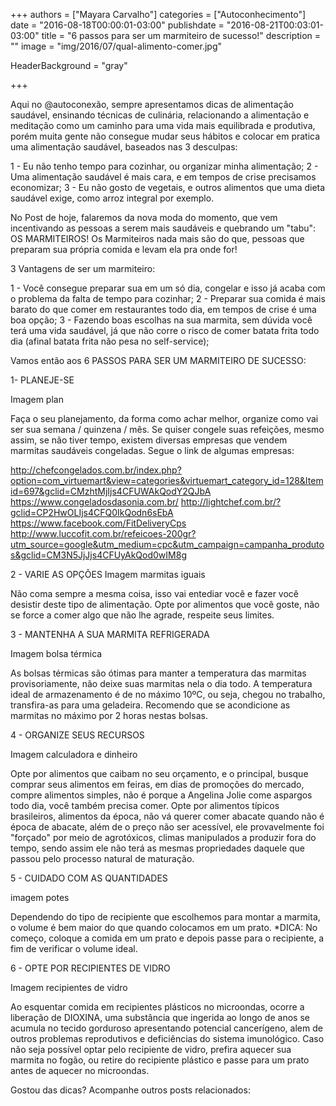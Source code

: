 +++
authors = ["Mayara Carvalho"]
categories = ["Autoconhecimento"]
date = "2016-08-18T00:00:01-03:00"
publishdate = "2016-08-21T00:03:01-03:00"
title = "6 passos para ser um marmiteiro de sucesso!"
description = ""
image = "img/2016/07/qual-alimento-comer.jpg"

HeaderBackground = "gray"

+++


Aqui no @autoconexão, sempre apresentamos dicas de alimentação saudável, ensinando técnicas de culinária, relacionando a alimentação e meditação como um caminho para uma vida mais equilibrada e produtiva, porém muita gente não consegue mudar seus hábitos e colocar em pratica uma alimentação saudável, baseados nas 3 desculpas:

1 - Eu não tenho tempo para cozinhar, ou organizar minha alimentação;
2 - Uma alimentação saudável é mais cara, e em tempos de crise precisamos economizar;
3 - Eu não gosto de vegetais, e outros alimentos que uma dieta saudável exige, como arroz integral por exemplo.

No Post de hoje, falaremos da nova moda do momento, que vem incentivando as pessoas a serem mais saudáveis e quebrando um "tabu": OS MARMITEIROS!
Os Marmiteiros nada mais são do que, pessoas que preparam sua própria comida e levam ela pra onde for!

3 Vantagens de ser um marmiteiro:

1 - Você consegue preparar sua em um só dia, congelar e isso já acaba com o problema da falta de tempo para cozinhar;
2 - Preparar sua comida é mais barato do que comer em restaurantes todo dia, em tempos de crise é uma boa opção;
3 - Fazendo boas escolhas na sua marmita, sem dúvida você terá uma vida saudável, já que não corre o risco de comer batata frita todo dia (afinal batata frita não pesa no self-service);

Vamos então aos 6 PASSOS PARA SER UM MARMITEIRO DE SUCESSO:

1- PLANEJE-SE

Imagem plan

Faça o seu planejamento, da forma como achar melhor, organize como vai ser sua semana / quinzena / mês. Se quiser congele suas refeições, mesmo assim, se não tiver tempo, existem diversas empresas que vendem marmitas saudáveis congeladas. Segue o link de algumas empresas:

http://chefcongelados.com.br/index.php?option=com_virtuemart&view=categories&virtuemart_category_id=128&Itemid=697&gclid=CMzhtMjIjs4CFUWAkQodY2QJbA
https://www.congeladosdasonia.com.br/
http://lightchef.com.br/?gclid=CP2HwOLIjs4CFQ0IkQodn6sEbA
https://www.facebook.com/FitDeliveryCps
http://www.luccofit.com.br/refeicoes-200gr?utm_source=google&utm_medium=cpc&utm_campaign=campanha_produtos&gclid=CM3N5JjJjs4CFUyAkQod0wIM8g

2 - VARIE AS OPÇÕES
Imagem marmitas iguais

Não coma sempre a mesma coisa, isso vai entediar você e fazer você desistir deste tipo de alimentação. Opte por alimentos que você goste, não se force a comer algo que não lhe agrade, respeite seus limites.

3 - MANTENHA A SUA MARMITA REFRIGERADA

Imagem bolsa térmica

As bolsas térmicas são ótimas para manter a temperatura das marmitas provisoriamente, não deixe suas marmitas nela o dia todo. A temperatura ideal de armazenamento é de no máximo 10ºC, ou seja, chegou no trabalho, transfira-as para uma geladeira. Recomendo que se acondicione as marmitas no máximo por 2 horas nestas bolsas.

4 - ORGANIZE SEUS RECURSOS

Imagem calculadora e dinheiro

Opte por alimentos que caibam no seu orçamento, e o principal, busque comprar seus alimentos em feiras, em dias de promoções do mercado, compre alimentos simples, não é porque a Angelina Jolie come aspargos todo dia, você também precisa comer. Opte por alimentos típicos brasileiros, alimentos da época, não vá querer comer abacate quando não é época de abacate, além de o preço não ser acessível, ele provavelmente foi "forçado" por meio de agrotóxicos, climas manipulados a produzir fora do tempo, sendo assim ele não terá as mesmas propriedades daquele que passou pelo processo natural de maturação.

5 - CUIDADO COM AS QUANTIDADES

imagem potes

Dependendo do tipo de recipiente que escolhemos para montar a marmita, o volume é bem maior do que quando colocamos em um prato. *DICA: No começo, coloque a comida em um prato e depois passe para o recipiente, a fim de verificar o volume ideal.

6 - OPTE POR RECIPIENTES DE VIDRO

Imagem recipientes de vidro

Ao esquentar comida em recipientes plásticos no microondas, ocorre a liberação de DIOXINA, uma substância que ingerida ao longo de anos se acumula no tecido gorduroso apresentando potencial cancerígeno, alem de outros problemas reprodutivos e deficiências do sistema imunológico.
Caso não seja possível optar pelo recipiente de vidro, prefira aquecer sua marmita no fogão, ou retire do recipiente plástico e passe para um prato antes de aquecer no microondas.

Gostou das dicas? Acompanhe outros posts relacionados:
